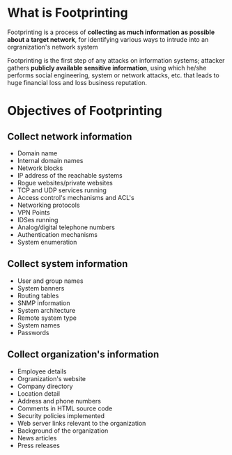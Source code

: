 # What is Footprinting

Footprinting is a process of **collecting as much information as possible about a target network**, for identifying various ways to intrude into an orgranization's network system

Footprinting is the first step of any attacks on information systems; attacker gathers **publicly available sensitive information**, using which he/she performs social engineering, system or network attacks, etc. that leads to huge financial loss and loss business reputation.

# Objectives of Footprinting

## Collect network information

- Domain name
- Internal domain names
- Network blocks
- IP address of the reachable systems
- Rogue websites/private websites
- TCP and UDP services running
- Access control's mechanisms and ACL's
- Networking protocols
- VPN Points
- IDSes running
- Analog/digital telephone numbers
- Authentication mechanisms
- System enumeration

## Collect system information

- User and group names
- System banners
- Routing tables
- SNMP information
- System architecture
- Remote system type
- System names
- Passwords

## Collect organization's information

- Employee details
- Orgranization's website
- Company directory
- Location detail
- Address and phone numbers
- Comments in HTML source code
- Security policies implemented
- Web server links relevant to the organization
- Background of the organization
- News articles
- Press releases